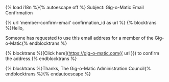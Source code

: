{% load i18n %}{% autoescape off %}
Subject: Gig-o-Matic Email Confirmation

{% url 'member-confirm-email' confirmation_id as url %}
{% blocktrans %}Hello,

Someone has requested to use this email address for a member of the Gig-o-Matic{% endblocktrans %}

{% blocktrans %}[Click here](https://gig-o-matic.com{{ url }}) to confirm the address.{% endblocktrans %}

{% blocktrans %}Thanks,
The Gig-o-Matic Administration Council{% endblocktrans %}{% endautoescape %}
